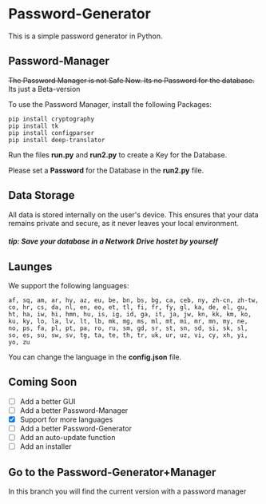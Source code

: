 # Password-Generator
This is a simple password generator in Python.

## Password-Manager
~~The Password Manager is not Safe Now. Its no Password for the database.~~ Its just a Beta-version

To use the Password Manager, install the following Packages:

    pip install cryptography
    pip install tk
    pip install configparser
    pip install deep-translator

Run the files **run.py** and **run2.py** to create a Key for the Database.

Please set a **Password** for the Database in the **run2.py** file.

## Data Storage
All data is stored internally on the user's device. This ensures that your data remains private and secure, as it never leaves your local environment.

##### tip: Save your database in a Network Drive hostet by yourself

## Launges

We support the following languages: 

`af, sq, am, ar, hy, az, eu, be, bn, bs, bg, ca, ceb, ny, zh-cn, zh-tw, co, hr, cs, da, nl, en, eo, et, tl, fi, fr, fy, gl, ka, de, el, gu, ht, ha, iw, hi, hmn, hu, is, ig, id, ga, it, ja, jw, kn, kk, km, ko, ku, ky, lo, la, lv, lt, lb, mk, mg, ms, ml, mt, mi, mr, mn, my, ne, no, ps, fa, pl, pt, pa, ro, ru, sm, gd, sr, st, sn, sd, si, sk, sl, so, es, su, sw, sv, tg, ta, te, th, tr, uk, ur, uz, vi, cy, xh, yi, yo, zu`

You can change the language in the **config.json** file.

## Coming Soon
- [ ] Add a better GUI
- [ ] Add a better Password-Manager
- [x] Support for more languages
- [ ] Add a better Password-Generator
- [ ] Add an auto-update function
- [ ] Add an installer

## Go to the Password-Generator+Manager
In this branch you will find the current version with a password manager
